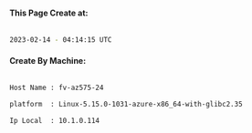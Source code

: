 
   
#### This Page Create at:

```bash

2023-02-14 - 04:14:15 UTC

```

#### Create By Machine:

```bash

Host Name : fv-az575-24

platform  : Linux-5.15.0-1031-azure-x86_64-with-glibc2.35

Ip Local  : 10.1.0.114

```

